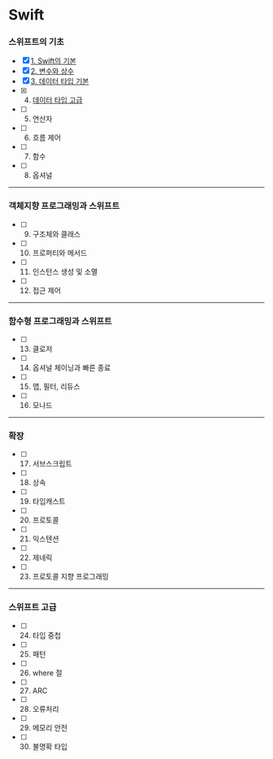 # Swift
### 스위프트의 기초
- [x] [1. Swift의 기본](https://github.com/JIWON1923/Swift/tree/main/01.Swift의%20기본)
- [x] [2. 변수와 상수](https://github.com/JIWON1923/Swift/tree/main/02.변수와%20상수)
- [x] [3. 데이터 타입 기본](https://github.com/JIWON1923/Swift/tree/main/03.데이터%20타입%20기본)
- [x] 4. [데이터 타입 고급](https://github.com/JIWON1923/Swift/tree/main/04.데이터%20타입%20고급)
- [ ] 5. 연산자
- [ ] 6. 흐름 제어
- [ ] 7. 함수
- [ ] 8. 옵셔널 
---

### 객체지향 프로그래밍과 스위프트
- [ ] 9. 구조체와 클래스
- [ ] 10. 프로퍼티와 메서드
- [ ] 11. 인스턴스 생성 및 소멸
- [ ] 12. 접근 제어
---

### 함수형 프로그래밍과 스위프트
- [ ] 13. 클로저
- [ ] 14. 옵셔널 체이닝과 빠른 종료
- [ ] 15. 맵, 필터, 리듀스
- [ ] 16. 모나드

---
### 확장
- [ ] 17. 서브스크립트
- [ ] 18. 상속
- [ ] 19. 타입캐스트
- [ ] 20. 프로토콜
- [ ] 21. 익스텐션
- [ ] 22. 제네릭
- [ ] 23. 프로토콜 지향 프로그래밍

---
### 스위프트 고급
- [ ] 24. 타입 중첩
- [ ] 25. 패턴
- [ ] 26. where 절
- [ ] 27. ARC
- [ ] 28. 오류처리
- [ ] 29. 메모리 안전
- [ ] 30. 불명확 타입
